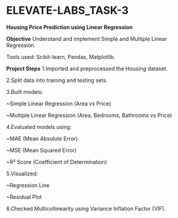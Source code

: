 # ELEVATE-LABS_TASK-3

**Housing Price Prediction using Linear Regression**


**Objective**
Understand and implement Simple and Multiple Linear Regression.

Tools used: Scikit-learn, Pandas, Matplotlib.

**Project Steps**
1.Imported and preprocessed the Housing dataset.

2.Split data into training and testing sets.

3.Built models:

  ~Simple Linear Regression (Area vs Price)

  ~Multiple Linear Regression (Area, Bedrooms, Bathrooms vs Price)

4.Evaluated models using:

  ~MAE (Mean Absolute Error)

  ~MSE (Mean Squared Error)

  ~R² Score (Coefficient of Determination)

5.Visualized:

  ~Regression Line

  ~Residual Plot

6.Checked Multicollinearity using Variance Inflation Factor (VIF).
